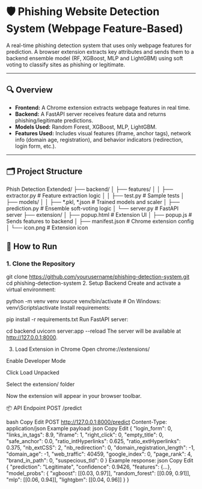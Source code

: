 # 🛡️ Phishing Website Detection System (Webpage Feature-Based)
A real-time phishing detection system that uses only webpage features for prediction. A browser extension extracts key attributes and sends them to a backend ensemble model (RF, XGBoost, MLP and LightGBM) using soft voting to classify sites as phishing or legitimate.


---

## 🔍 Overview

- **Frontend:** A Chrome extension extracts webpage features in real time.
- **Backend:** A FastAPI server receives feature data and returns phishing/legitimate predictions.
- **Models Used:** Random Forest, XGBoost, MLP, LightGBM.
- **Features Used:** Includes visual features (iframe, anchor tags), network info (domain age, registration), and behavior indicators (redirection, login form, etc.).

---

## 🗂️ Project Structure
Phish Detection Extended/
├── backend/
│ ├── features/
│ │ ├── extractor.py # Feature extraction logic
│ │ ├── test.py # Sample tests
│ ├── models/
│ │ ├── *.pkl, *.json # Trained models and scaler
│ ├── prediction.py # Ensemble soft-voting logic
│ └── server.py # FastAPI server
├── extension/
│ ├── popup.html # Extension UI
│ ├── popup.js # Sends features to backend
│ ├── manifest.json # Chrome extension config
│ └── icon.png # Extension icon



## 🚀 How to Run

### 1. Clone the Repository


git clone https://github.com/yourusername/phishing-detection-system.git
cd phishing-detection-system
2. Setup Backend
Create and activate a virtual environment:

python -m venv venv
source venv/bin/activate  # On Windows: venv\Scripts\activate
Install requirements:

pip install -r requirements.txt
Run FastAPI server:

cd backend
uvicorn server:app --reload
The server will be available at http://127.0.0.1:8000.

3. Load Extension in Chrome
Open chrome://extensions/

Enable Developer Mode

Click Load Unpacked

Select the extension/ folder

Now the extension will appear in your browser toolbar.

📦 API Endpoint
POST /predict

bash
Copy
Edit
POST http://127.0.0.1:8000/predict
Content-Type: application/json
Example payload:
json
Copy
Edit
{
  "login_form": 0,
  "links_in_tags": 8.9,
  "iframe": 1,
  "right_click": 0,
  "empty_title": 0,
  "safe_anchor": 0.0,
  "ratio_intHyperlinks": 0.625,
  "ratio_extHyperlinks": 0.375,
  "nb_extCSS": 2,
  "nb_redirection": 0,
  "domain_registration_length": -1,
  "domain_age": -1,
  "web_traffic": 40459,
  "google_index": 0,
  "page_rank": 4,
  "brand_in_path": 0,
  "suspecious_tld": 0
}
Example response:
json
Copy
Edit
{
  "prediction": "Legitimate",
  "confidence": 0.9426,
  "features": {...},
  "model_probs": {
    "xgboost": [[0.03, 0.97]],
    "random_forest": [[0.09, 0.91]],
    "mlp": [[0.06, 0.94]],
    "lightgbm": [[0.04, 0.96]]
  }
}
